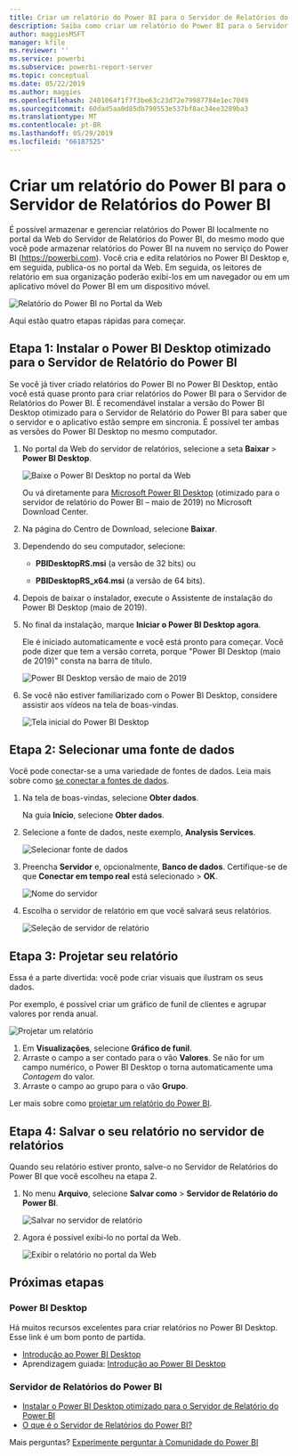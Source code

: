 ```yaml
---
title: Criar um relatório do Power BI para o Servidor de Relatórios do Power BI
description: Saiba como criar um relatório do Power BI para o Servidor de Relatório do Power BI em algumas etapas simples.
author: maggiesMSFT
manager: kfile
ms.reviewer: ''
ms.service: powerbi
ms.subservice: powerbi-report-server
ms.topic: conceptual
ms.date: 05/22/2019
ms.author: maggies
ms.openlocfilehash: 2401064f1f7f3be63c23d72e79987784e1ec7049
ms.sourcegitcommit: 60dad5aa0d85db790553e537bf8ac34ee3289ba3
ms.translationtype: MT
ms.contentlocale: pt-BR
ms.lasthandoff: 05/29/2019
ms.locfileid: "66187525"
---
```

# <a name="create-a-power-bi-report-for-power-bi-report-server"></a>Criar um relatório do Power BI para o Servidor de Relatórios do Power BI
É possível armazenar e gerenciar relatórios do Power BI localmente no portal da Web do Servidor de Relatórios do Power BI, do mesmo modo que você pode armazenar relatórios do Power BI na nuvem no serviço do Power BI (https://powerbi.com). Você cria e edita relatórios no Power BI Desktop e, em seguida, publica-os no portal da Web. Em seguida, os leitores de relatório em sua organização poderão exibi-los em um navegador ou em um aplicativo móvel do Power BI em um dispositivo móvel.

![Relatório do Power BI no Portal da Web](media/quickstart-create-powerbi-report/report-server-powerbi-report.png)

Aqui estão quatro etapas rápidas para começar.

## <a name="step-1-install-power-bi-desktop-optimized-for-power-bi-report-server"></a>Etapa 1: Instalar o Power BI Desktop otimizado para o Servidor de Relatório do Power BI

Se você já tiver criado relatórios do Power BI no Power BI Desktop, então você está quase pronto para criar relatórios do Power BI para o Servidor de Relatórios do Power BI. É recomendável instalar a versão do Power BI Desktop otimizado para o Servidor de Relatório do Power BI para saber que o servidor e o aplicativo estão sempre em sincronia. É possível ter ambas as versões do Power BI Desktop no mesmo computador.

1. No portal da Web do servidor de relatórios, selecione a seta **Baixar** > **Power BI Desktop**.

    ![Baixe o Power BI Desktop no portal da Web](media/quickstart-create-powerbi-report/report-server-download-web-portal.png)

    Ou vá diretamente para [Microsoft Power BI Desktop](https://www.microsoft.com/download/details.aspx?id=56723) (otimizado para o servidor de relatório do Power BI – maio de 2019) no Microsoft Download Center.

2. Na página do Centro de Download, selecione **Baixar**.

3. Dependendo do seu computador, selecione:

    - **PBIDesktopRS.msi** (a versão de 32 bits) ou

    - **PBIDesktopRS_x64.msi** (a versão de 64 bits).

4. Depois de baixar o instalador, execute o Assistente de instalação do Power BI Desktop (maio de 2019).

2. No final da instalação, marque **Iniciar o Power BI Desktop agora**.
   
    Ele é iniciado automaticamente e você está pronto para começar. Você pode dizer que tem a versão correta, porque "Power BI Desktop (maio de 2019)" consta na barra de título.

    ![Power BI Desktop versão de maio de 2019](media/quickstart-create-powerbi-report/power-bi-report-server-desktop-may-2019.png)

3. Se você não estiver familiarizado com o Power BI Desktop, considere assistir aos vídeos na tela de boas-vindas.
   
    ![Tela inicial do Power BI Desktop](media/quickstart-create-powerbi-report/report-server-powerbi-desktop-start.png)

## <a name="step-2-select-a-data-source"></a>Etapa 2: Selecionar uma fonte de dados
Você pode conectar-se a uma variedade de fontes de dados. Leia mais sobre como [se conectar a fontes de dados](connect-data-sources.md).

1. Na tela de boas-vindas, selecione **Obter dados**.
   
    Na guia **Início**, selecione **Obter dados**.
2. Selecione a fonte de dados, neste exemplo, **Analysis Services**.
   
    ![Selecionar fonte de dados](media/quickstart-create-powerbi-report/report-server-get-data-ssas.png)
3. Preencha **Servidor** e, opcionalmente, **Banco de dados**. Certifique-se de que **Conectar em tempo real** está selecionado > **OK**.
   
    ![Nome do servidor](media/quickstart-create-powerbi-report/report-server-ssas-server-name.png)
4. Escolha o servidor de relatório em que você salvará seus relatórios.
   
    ![Seleção de servidor de relatório](media/quickstart-create-powerbi-report/report-server-select-server.png)

## <a name="step-3-design-your-report"></a>Etapa 3: Projetar seu relatório
Essa é a parte divertida: você pode criar visuais que ilustram os seus dados.

Por exemplo, é possível criar um gráfico de funil de clientes e agrupar valores por renda anual.

![Projetar um relatório](media/quickstart-create-powerbi-report/report-server-create-funnel.png)

1. Em **Visualizações**, selecione **Gráfico de funil**.
2. Arraste o campo a ser contado para o vão **Valores**. Se não for um campo numérico, o Power BI Desktop o torna automaticamente uma *Contagem* do valor.
3. Arraste o campo ao grupo para o vão **Grupo**.

Ler mais sobre como [projetar um relatório do Power BI](../desktop-report-view.md).

## <a name="step-4-save-your-report-to-the-report-server"></a>Etapa 4: Salvar o seu relatório no servidor de relatórios
Quando seu relatório estiver pronto, salve-o no Servidor de Relatórios do Power BI que você escolheu na etapa 2.

1. No menu **Arquivo**, selecione **Salvar como** > **Servidor de Relatório do Power BI**.
   
    ![Salvar no servidor de relatório](media/quickstart-create-powerbi-report/report-server-save-as-powerbi-report-server.png)
2. Agora é possível exibi-lo no portal da Web.
   
    ![Exibir o relatório no portal da Web](media/quickstart-create-powerbi-report/report-server-powerbi-report.png)

## <a name="next-steps"></a>Próximas etapas
### <a name="power-bi-desktop"></a>Power BI Desktop
Há muitos recursos excelentes para criar relatórios no Power BI Desktop. Esse link é um bom ponto de partida.

* [Introdução ao Power BI Desktop](../desktop-getting-started.md)
* Aprendizagem guiada: [Introdução ao Power BI Desktop](../guided-learning/gettingdata.yml?tutorial-step=2)

### <a name="power-bi-report-server"></a>Servidor de Relatórios do Power BI
* [Instalar o Power BI Desktop otimizado para o Servidor de Relatório do Power BI](install-powerbi-desktop.md)  
* [O que é o Servidor de Relatórios do Power BI?](get-started.md)  

Mais perguntas? [Experimente perguntar à Comunidade do Power BI](https://community.powerbi.com/)
